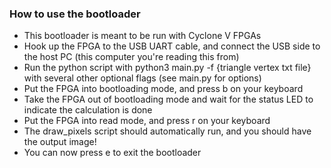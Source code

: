 ### How to use the bootloader ###
- This bootloader is meant to be run with Cyclone V FPGAs
- Hook up the FPGA to the USB UART cable, and connect the USB side to the host PC (this computer you're reading this from)
- Run the python script with python3 main.py -f {triangle vertex txt file} with several other optional flags (see main.py for options)
- Put the FPGA into bootloading mode, and press b on your keyboard
- Take the FPGA out of bootloading mode and wait for the status LED to indicate the calculation is done
- Put the FPGA into read mode, and press r on your keyboard
- The draw_pixels script should automatically run, and you should have the output image!
- You can now press e to exit the bootloader